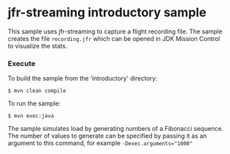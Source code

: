# jfr-streaming introductory sample

This sample uses jfr-streaming to capture a flight recording file. The sample creates the file `recording.jfr` which 
can be opened in JDK Mission Control to visualize the stats.

### Execute

To build the sample from the 'introductory' directory:
```shell
$ mvn clean compile
```
To run the sample:
```shell
$ mvn exec:java
```
The sample simulates load by generating numbers of a Fibonacci sequence. The number of 
values to generate can be specified by passing it as an argument to this command, for
example `-Dexec.arguments="1000"`
